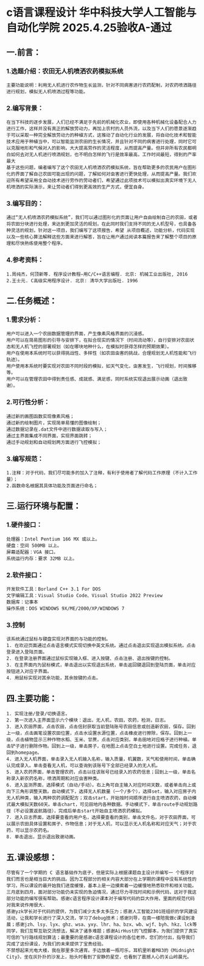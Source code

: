 # c语言课程设计 华中科技大学人工智能与自动化学院 2025.4.25验收A-通过
## 一.前言：
### 1.选题介绍：农田无人机喷洒农药模拟系统
  	主要功能说明：利用无人机进行农作物生长监测，针对不同病害进行农药配制，对农药喷洒路径进行规划，模拟无人机喷洒过程等功能。
### 2.编写背景：
  	在当下科技的逐步发展，人们已经不满足于先前的机械化农业，即使用各种机械化设备配合人力进行工作，这样并没有真正的解放劳动力，再加上农村的人员外流，以及当下人们的愿景逐渐趋于可以采取一种完全解放劳动力的种植方式，这推动了自动化行业的发展，将自动化技术和智能技术应用于种植当中，可以智能监测农田的生长情况，并且针对不同的病害进行处理，同时它可以克服地形和气候对人的影响，大大提高劳作的灵活程度，从而提高产量。但并非所有农民都明白如何去对无人机进行喷洒规划，也不明白怎样的飞行是效率最高，工作时间最短，得到的产率最大
  	基于这些问题，编者编写了这个农田无人机喷洒农药模拟系统，旨在帮助更多的农民用户在图形化的界面了解自己农田可能出现的问题，了解如何对虫害进行更快处理，从而提高产量。我们欢迎所有希望采用全自动技术进行劳作的劳动者们，希望通过此项技术可以模拟出真实环境下无人机喷洒的实际演示，来让劳动者们得到更高效的生产方式，便宜自身。
### 3.编写目的：
  	通过“无人机喷洒农药模拟系统”，我们可以通过图形化的页面让用户自由绘制自己的农田，或者将农田分块进行处理，来达到更加灵活的规划，在此同时我们支持不同的无人机型号，也具备各种灵活的规划，针对这一项目，我们编写了这项报告，希望 从项目概述，功能分析，代码实现以及一些核心算法解释这些方面来进行解答，旨在让用户通过阅读本篇报告来了解整个项目的原理和尽快熟练使用整个程序。
### 4.参考资料：
	1.周纯杰，何顶新等. 程序设计教程—用C/C++语言编程. 北京: 机械工业出版社, 2016
	2.王士元. C高级实用程序设计. 北京: 清华大学出版社. 1996

## 二.任务概述：
### 1.需求分析：
	用户可以进入一个农田数据管理的界面，产生像素风格界面的沉浸感。
	用户可以在简易图形的引导与安排下，在拟合现实的情况下（时间流动等），自行安排对农田状态和无人机飞控的部署规划（如在哪块地种什么，在模拟时获得怎样的预期效果）。
  	用户在使用本系统时可以获得挑战性、多样性（如农田虫害的挑战，合理规划无人机性能和飞行轨迹）。 
  	用户使用本系统时要实现对农田不同时段的模拟，如天气变化，虫害发生，飞行规划，时间推移等。 
  	用户可以在管理农田中得到责任感、成就感、满足感，同时系统实现退出展示动画（退出致谢）。
### 2.可行性分析：
	通过新的画图函数实现像素风格；
	通过新的绘制图片，实现简单易懂的图像绘制；
	通过数据记录在.dat文件中进行数据读取与写入；
	通过主界面集成不同界面，实现界面跳转；
	通过手动规划和自动规划两方面进行飞控模拟；
### 3.编写规范：
  	1.注释：对于代码，我们尽可能多的加入了注释，有利于使用者了解代码工作原理（不计入工作量）；
  	2.函数命名根据其具体功能及页面进行命名；

## 三.运行环境与配置：
### 1.硬件接口：
	处理器：Intel Pentium 166 MX 或以上。
  	硬盘：空间 500MB 以上。
  	屏幕适配器：VGA 接口。
  	系统运行内存：要求 32MB 以上。
### 2.软件接口：
  	开发软件工具：Borland C++ 3.1 For DOS 
  	文字编辑工具：Visual Studio Code、Visual Studio 2022 Preview 
  	数据库：记事本 
  	操作系统：DOS WINDOWS 9X/ME/2000/XP/WINDOWS 7
### 3.控制
  	该系统通过鼠标与键盘实现对界面的与功能的控制。 
  	1. 在欢迎页面通过点击语言模式实现切换中英文系统。通过点击退出实现退出模拟系统。点击登录进入登陆页面。 
  	2. 在登录注册界面通过鼠标实现输入框、进入按键、点击注册、退出按键的控制。 
  	3. 在主界面内为鼠标模式，单击退出以实现退出系统，单击返回键退回到登陆页面，单击对应按钮进入对应子界面。 
 	4. 用鼠标实现对其余功能，其余按键的点击。

## 四.主要功能：
  	1. 实现注册/登录/切换语言。 
 	2. 第一次进入主界面显示六个模块：退出，无人机，农田，农药，检测，日志。 
  	3. 进入农田界面，点击农田，点击信封获取当前登陆账号农田信息或创造新农田，保存。回到上一级，点击画笔设置农田位置，点击水设置水源位置，点击橡皮进行擦除，保存。回到上一级，点击植物显示三种作物水稻、玉米、甘蔗，点击对应类别，单击田地对应格子进行种植。单击铲子进行删除作物。回到上一级，单击房子，在地图上点击空白土地进行设置。完成任务，退回到homepage。
 	4. 进入无人机界面，单击录入无人机输入名称，输入质量，机翼数，天气和使用时间，单击确认完成录入。单击查看无人机，可以查询到该账号下全部已经录入的无人机。 
  	5. 进入农药界面，单击管理农药，点击以往该账号已经录入的农药信息；回到上一级，单击名称录入新农药名称，喷洒周期和对应虫害种类。 
  	6. 进入监测界面，选择模式（自动/手动）。右上角可自主输入对应时间天数，或者单击向上或向下三角形调整天数。自动模式下，选择无人机数量（一个/多个），选择set，输入对应房子内无人机种类，输入两种农药调配配方；双击start，开始按时间顺序进行自主喷洒农药，自动模式最大模拟天数60天。单击chart，可见田地内各种数据。手动模式下，单击route手动规划路径（不必设置返航路径），完成后单击start开始自主喷洒农药模拟。 
  	7. 进入日志界面，选择要查看的用户名，选择要查看的类别，单击文件名，对于农田界面，可以展示农田具体设置和房子、作物信息；对于无人机，可以显示无人机名称和对应天气；对于农药，可以显示农药名。
  	8. 单击退出，显示退出致谢动画。
## 五.课设感想：
  	尽管有了一个学期的 C 语言基础作为底子，但是实际上根据课题自主设计并编写一 个程序对我们而言也是相当巨大的挑战。因为工程部分的相关内容大部分在上学期的课程中没有系统性的学习，所以课设的最开始我们进度缓慢，基本上是一边摸索着一边缓慢地熟悉软件和相关功能。
	三月底到四月，面对部分功能仍未实现的急迫情况，通过尽力寻找时间和示例代码，这对于我这部分功能的编写很有帮助。感谢c语言程序设计课本对于编写代码的巨大作用，里面的规范代码对我来说作用很大.
	感谢yzk学长对于代码的提供，为我们减少太多太多压力；感谢人工智能2301班组织的学风建设活动，让我和学长进行了深入交流，学习了debug技术；感谢刘导，在南一楼陪我做c课设到凌晨；感谢jzh、lsy、lyx、ghz、wsa、yxy、lhr、ha、bzx、wb、wjf、byh、hkz、lck等同学，我们互帮互助交流想法，解决了诸多难题；感谢AirHust的飞控脚本，为我们提供了真实可信的飞行路线规划算法；最重要的是感谢c语言课程设计的各位老师，您们的付出，指导我们完成了这份课设，为我们的未来提供了宝贵经验。
	不禁想起来光电大楼，我在那里多次通宵。手边放着一瓶可乐，耳机里听着M83的《Midnight City》，坐在灰扑扑的沙发上，抬头时看到了安静的星空，也看到了震撼人心的关山岭晨光。
